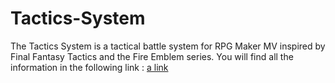 # Tactics-System
The Tactics System is a tactical battle system for RPG Maker MV inspired by Final Fantasy Tactics and the Fire Emblem series.
You will find all the information in the following link :
[a link](https//:forums.rpgmakerweb.com/index.php?threads/tactics-system-ignis)
